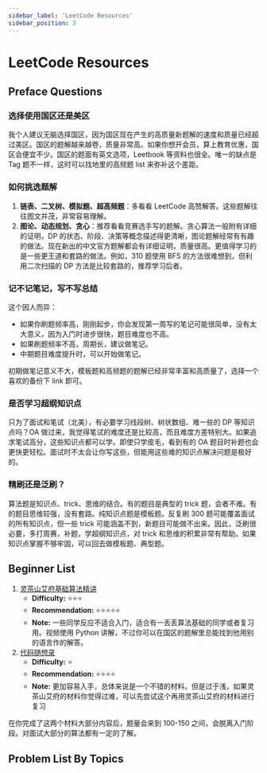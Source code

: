 ```yaml
---
sidebar_label: 'LeetCode Resources'
sidebar_position: 3
---
```


# LeetCode Resources

## Preface Questions

### 选择使用国区还是美区

我个人建议无脑选择国区，因为国区现在产生的高质量新题解的速度和质量已经超过美区。国区的题解越来越卷，质量非常高。如果你想开会员，算上教育优惠，国区会便宜不少。国区的题面有英文选项，Leetbook 等资料也很全。唯一的缺点是 Tag 题不一样，这时可以找地里的高频题 list 来弥补这个差距。

### 如何挑选题解

1. **链表、二叉树、模拟题、超高频题**：多看看 LeetCode 高赞解答。这些题解往往图文并茂，非常容易理解。
2. **图论、动态规划、贪心**：推荐看看竞赛选手写的题解。贪心算法一般附有详细的证明，DP 的状态、阶段、决策等概念描述得更清晰，图论题解经常有有趣的做法。现在新出的中文官方题解都会有详细证明，质量很高。更值得学习的是一些更王道和套路的做法。例如，310 题使用 BFS 的方法很难想到，但利用二次扫描的 DP 方法是比较套路的，推荐学习后者。

### 记不记笔记，写不写总结

这个因人而异：

- 如果你刷题频率高，刚刚起步，你会发现第一周写的笔记可能很简单，没有太大意义，因为入门时进步很快，题目难度也不高。
- 如果刷题频率不高，周期长，建议做笔记。
- 中期题目难度提升时，可以开始做笔记。

初期做笔记意义不大，模板题和高频题的题解已经非常丰富和高质量了，选择一个喜欢的备份下 link 即可。

### 是否学习超纲知识点

只为了面试和笔试（北美），有必要学习线段树、树状数组、难一些的 DP 等知识点吗？OA 做过来，我觉得笔试的难度还是比较高，而且难度方差特别大。如果追求笔试高分，这些知识点都可以学。即使只学皮毛，看到有的 OA 题目时补题也会更快更轻松。面试时不太会让你写这些，但能用这些难的知识点解决问题是极好的。

### 精刷还是泛刷？

算法题是知识点、trick、思维的结合。有的题目是典型的 trick 题，会者不难。有的题目思维较强，没有套路。纯知识点题是模板题。反复刷 300 题可能覆盖面试的所有知识点，但一些 trick 可能涵盖不到，新题目可能做不出来。因此，泛刷很必要，多打周赛，补题，学超纲知识点，对 trick 和思维的积累非常有帮助。如果知识点掌握不够牢固，可以回去做模板题、典型题。

## Beginner List

1. [灵茶山艾府基础算法精讲](https://www.youtube.com/watch?v=Woardovr0k0&list=PL5CbbRlzbll9TSV_fbTVSWnZL-RA0IpKt)
   - **Difficulty:** ⭐️⭐️⭐️
   - **Recommendation:** ⭐️⭐️⭐️⭐️⭐️
   - **Note:** 一些同学反应不适合入门，适合有一丢丢算法基础的同学或者复习用。视频使用 Python 讲解，不过你可以在国区的题解里总能找到他用别的语言作的解答。
2. [代码随想录](https://programmercarl.com/)
   - **Difficulty:** ⭐️
   - **Recommendation:** ⭐️⭐️⭐️⭐️
   - **Note:** 更加容易入手，总体来说是一个不错的材料。但是过于浅，如果灵茶山艾府的材料你觉得过难，可以先尝试这个再用灵茶山艾府的材料进行复习

在你完成了这两个材料大部分内容后，题量会来到 100-150 之间，会脱离入门阶段。对面试大部分的算法都有一定的了解。

## Problem List By Topics
